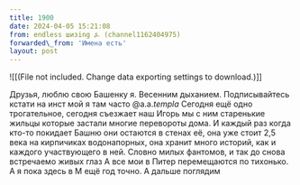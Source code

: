 ```yaml
---
title: 1900
date: 2024-04-05 15:21:08
from: endless шизing ⍼ (channel1162404975)
forwarded\_from: 'Имена есть'
layout: post
---
```


![[(File not included. Change data exporting settings to download.)]]

Друзья, люблю свою Башенку я. Весенним дыханием. Подписывайтесь кстати на инст мой я там часто @a.a._templa_
Сегодня ещё одно трогательное, сегодня съезжает наш Игорь мы с ним старенькие жильцы которые застали многие перевороты дома. 
И каждый раз когда кто-то покидает Башню они остаются в стенах её, она уже стоит 2,5 века на кирпичиках водонапорных, она хранит много историй, как и каждого участвующего в ней. Словно милых фантомов, и так до снова встречаемо живых глаз
А все мои в Питер перемещаются по тихонько. А я пока здесь в М ещё год точно. А дальше поглядим
